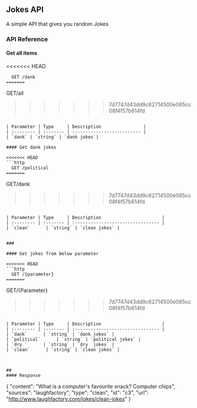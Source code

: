 
## Jokes API

 A simple API that gives you random Jokes 

<p>   </p>

### API Reference

#### Get all items

<<<<<<< HEAD
```http
  GET /dank
=======
```
  GET/all
>>>>>>> 7d7747d43dd9c62714500e085cc08f4f57b614fd
```

| Parameter | Type     | Description                |
| :-------- | :------- | :------------------------- |
| `dank` | `string` | `dank jokes`| 

#### Get dank jokes

<<<<<<< HEAD
```http
  GET /political
=======
```
  GET/dank
>>>>>>> 7d7747d43dd9c62714500e085cc08f4f57b614fd
```

| Parameter | Type     | Description                       |
| :-------- | :------- | :-------------------------------- |
| `clean`      | `string` | `clean jokes` |


###

#### Get jokes from below parameter 

<<<<<<< HEAD
```http
  GET /{parameter}
=======
```
  GET/{Parameter}
>>>>>>> 7d7747d43dd9c62714500e085cc08f4f57b614fd
```

| Parameter | Type     | Description                       |
| :-------- | :------- | :-------------------------------- |
| `dank`      | `string` | `dank jokes` |
| `political`      | `string` | `political jokes` |
| `dry `      | `string` | `dry  jokes` |
| `clean`      | `string` | `clean jokes` |



##
#### Response
```
{
  "content": "What is a computer's favourite snack? Computer chips",
  "sources": "laughfactory",
  "type": "clean",
  "id": "c3",
  "url": "http://www.laughfactory.com/jokes/clean-jokes"
}
```
